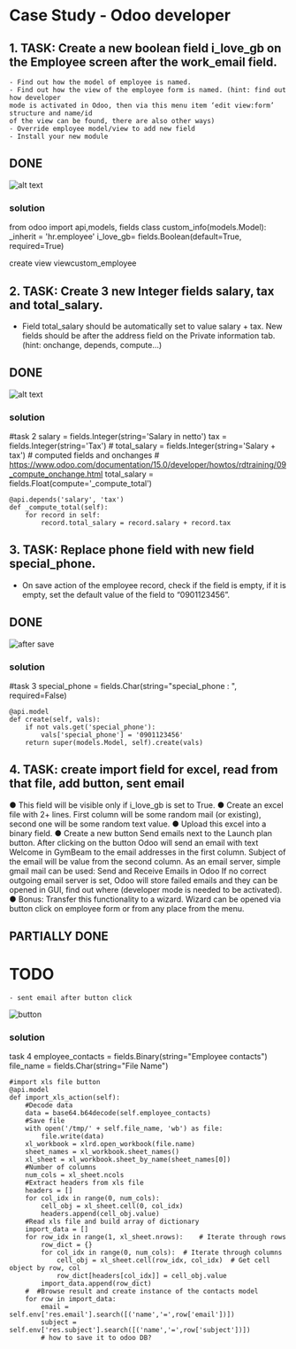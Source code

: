 # Case Study - Odoo developer

## 1. TASK: Create a new boolean field i_love_gb on the Employee screen after the work_email field.
    - Find out how the model of employee is named.
    - Find out how the view of the employee form is named. (hint: find out how developer
    mode is activated in Odoo, then via this menu item ‘edit view:form’ structure and name/id
    of the view can be found, there are also other ways)
    - Override employee model/view to add new field
    - Install your new module

## DONE

![alt text](https://i.ibb.co/vDGSzG6/1.png)

### solution
from odoo import api,models, fields
class custom_info(models.Model):
    _inherit = 'hr.employee' 
    i_love_gb= fields.Boolean(default=True, required=True)

create view viewcustom_employee


## 2. TASK: Create 3 new Integer fields salary, tax and total_salary.
-  Field total_salary should be automatically set to value salary + tax. New fields should be after the address field on the Private information tab. (hint: onchange, depends, compute...)

## DONE
![alt text](https://i.ibb.co/mF0wymW/2.png)

### solution
#task 2
    salary = fields.Integer(string='Salary in netto')
    tax = fields.Integer(string='Tax')
    # total_salary = fields.Integer(string='Salary + tax')
    # computed fields and onchanges
    # https://www.odoo.com/documentation/15.0/developer/howtos/rdtraining/09_compute_onchange.html
    total_salary = fields.Float(compute='_compute_total')

    @api.depends('salary', 'tax')
    def _compute_total(self):
        for record in self:
            record.total_salary = record.salary + record.tax


## 3. TASK: Replace phone field with new field special_phone.
- On save action of the employee record, check if the field is empty, if it is empty, set the default value of the field to “0901123456”.

## DONE
![after save](https://i.ibb.co/kc7BPyJ/3b.png)

### solution
#task 3
    special_phone = fields.Char(string="special_phone : ", required=False)

    @api.model
    def create(self, vals):
        if not vals.get('special_phone'):
            vals['special_phone'] = '0901123456'
        return super(models.Model, self).create(vals)

## 4. TASK: create import field for excel, read from that file, add button, sent email
● This field will be visible only if i_love_gb is set to True.
● Create an excel file with 2+ lines. First column will be some random mail (or existing),
second one will be some random text value.
● Upload this excel into a binary field.
● Create a new button Send emails next to the Launch plan button. After clicking on the
button Odoo will send an email with text Welcome in GymBeam to the email addresses
in the first column. Subject of the email will be value from the second column.
As an email server, simple gmail mail can be used: Send and Receive Emails in Odoo
If no correct outgoing email server is set, Odoo will store failed emails and they can be
opened in GUI, find out where (developer mode is needed to be activated).
● Bonus: Transfer this functionality to a wizard. Wizard can be opened via button click on
employee form or from any place from the menu.

## PARTIALLY DONE

# TODO
    - sent email after button click

![button](https://i.ibb.co/bWk7bpM/4.png)

### solution
task 4
employee_contacts = fields.Binary(string="Employee contacts")
    file_name = fields.Char(string="File Name")

    #import xls file button
    @api.model
    def import_xls_action(self):
        #Decode data
        data = base64.b64decode(self.employee_contacts)
        #Save file
        with open('/tmp/' + self.file_name, 'wb') as file:
            file.write(data)
        xl_workbook = xlrd.open_workbook(file.name)
        sheet_names = xl_workbook.sheet_names()
        xl_sheet = xl_workbook.sheet_by_name(sheet_names[0])
        #Number of columns
        num_cols = xl_sheet.ncols
        #Extract headers from xls file
        headers = []
        for col_idx in range(0, num_cols):
            cell_obj = xl_sheet.cell(0, col_idx)
            headers.append(cell_obj.value)
        #Read xls file and build array of dictionary
        import_data = []
        for row_idx in range(1, xl_sheet.nrows):    # Iterate through rows
            row_dict = {}
            for col_idx in range(0, num_cols):  # Iterate through columns
                cell_obj = xl_sheet.cell(row_idx, col_idx)  # Get cell object by row, col
                row_dict[headers[col_idx]] = cell_obj.value
            import_data.append(row_dict)
        #  #Browse result and create instance of the contacts model
        for row in import_data:
            email = self.env['res.email'].search([('name','=',row['email'])])
            subject = self.env['res.subject'].search([('name','=',row['subject'])])
            # how to save it to odoo DB?